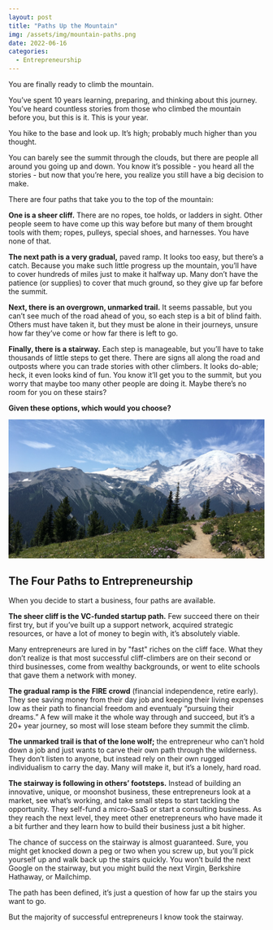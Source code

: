 ```yaml
---
layout: post
title: "Paths Up the Mountain"
img: /assets/img/mountain-paths.png
date: 2022-06-16
categories:
  - Entrepreneurship
---
```


You are finally ready to climb the mountain.

You’ve spent 10 years learning, preparing, and thinking about this journey. You’ve heard countless stories from those who climbed the mountain before you, but this is it. This is your year.

You hike to the base and look up. It’s high; probably much higher than you thought.

You can barely see the summit through the clouds, but there are people all around you going up and down. You know it’s possible - you heard all the stories - but now that you’re here, you realize you still have a big decision to make.

There are four paths that take you to the top of the mountain:

**One is a sheer cliff.** There are no ropes, toe holds, or ladders in sight. Other people seem to have come up this way before but many of them brought tools with them; ropes, pulleys, special shoes, and harnesses. You have none of that.

**The next path is a very gradual,** paved ramp. It looks too easy, but there’s a catch. Because you make such little progress up the mountain, you’ll have to cover hundreds of miles just to make it halfway up. Many don’t have the patience (or supplies) to cover that much ground, so they give up far before the summit.

**Next, there is an overgrown, unmarked trail.** It seems passable, but you can’t see much of the road ahead of you, so each step is a bit of blind faith. Others must have taken it, but they must be alone in their journeys, unsure how far they’ve come or how far there is left to go.

**Finally, there is a stairway.** Each step is manageable, but you’ll have to take thousands of little steps to get there. There are signs all along the road and outposts where you can trade stories with other climbers. It looks do-able; heck, it even looks kind of fun. You know it’ll get you to the summit, but you worry that maybe too many other people are doing it. Maybe there’s no room for you on these stairs?

**Given these options, which would you choose?**

![Which path would you choose?](/assets/img/mountain-2.jpg)

## The Four Paths to Entrepreneurship
When you decide to start a business, four paths are available.

**The sheer cliff is the VC-funded startup path.** Few succeed there on their first try, but if you’ve built up a support network, acquired strategic resources, or have a lot of money to begin with, it’s absolutely viable.

Many entrepreneurs are lured in by "fast" riches on the cliff face. What they don’t realize is that most successful cliff-climbers are on their second or third businesses, come from wealthy backgrounds, or went to elite schools that gave them a network with money.

**The gradual ramp is the FIRE crowd** (financial independence, retire early). They see saving money from their day job and keeping their living expenses low as their path to financial freedom and eventualy “pursuing their dreams.” A few will make it the whole way through and succeed, but it’s a 20+ year journey, so most will lose steam before they summit the climb.

**The unmarked trail is that of the lone wolf;** the entrepreneur who can’t hold down a job and just wants to carve their own path through the wilderness. They don’t listen to anyone, but instead rely on their own rugged individualism to carry the day. Many will make it, but it’s a lonely, hard road.

**The stairway is following in others’ footsteps.** Instead of building an innovative, unique, or moonshot business, these entrepreneurs look at a market, see what’s working, and take small steps to start tackling the opportunity. They self-fund a micro-SaaS or start a consulting business. As they reach the next level, they meet other enetrepreneurs who have made it a bit further and they learn how to build their business just a bit higher.

The chance of success on the stairway is almost guaranteed. Sure, you might get knocked down a peg or two when you screw up, but you’ll pick yourself up and walk back up the stairs quickly. You won’t build the next Google on the stairway, but you might build the next Virgin, Berkshire Hathaway, or Mailchimp.

The path has been defined, it’s just a question of how far up the stairs you want to go.

But the majority of successful entrepreneurs I know took the stairway.
